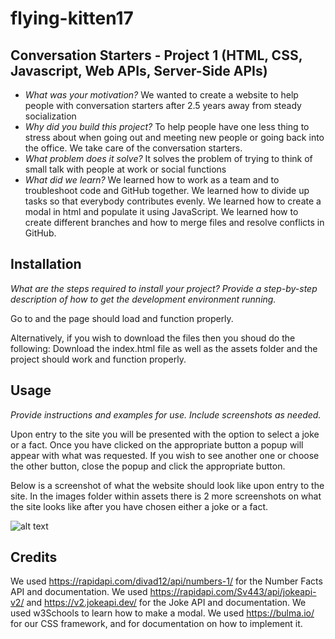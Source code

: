 # flying-kitten17


## Conversation Starters - Project 1 (HTML, CSS, Javascript, Web APIs, Server-Side APIs)

- *What was your motivation?*  We wanted to create a website to help people with conversation starters after 2.5 years away from steady socialization
- *Why did you build this project?*  To help people have one less thing to stress about when going out and meeting new people or going back into the office.  We take care of the conversation starters. 
- *What problem does it solve?*  It solves the problem of trying to think of small talk with people at work or social functions
- *What did we learn?* We learned how to work as a team and to troubleshoot code and GitHub together. We learned how to divide up tasks so that everybody contributes evenly. We learned how to create a modal in html and populate it using JavaScript. We learned how to create different branches and how to merge files and resolve conflicts in GitHub. 


## Installation

*What are the steps required to install your project? Provide a step-by-step description of how to get the development environment running.*

Go to  and the page should load and function properly. 

Alternatively, if you wish to download the files then you shoud do the following:
Download the index.html file as well as the assets folder and the project should work and function properly. 

## Usage

*Provide instructions and examples for use. Include screenshots as needed.*

Upon entry to the site you will be presented with the option to select a joke or a fact. Once you have clicked on the appropriate button a popup will appear with what was requested. If you wish to see another one or choose the other button, close the popup and click the appropriate button.

Below is a screenshot of what the website should look like upon entry to the site.  In the images folder within assets there is 2 more screenshots on what the site looks like after you have chosen either a joke or a fact. 


![alt text](assets/images//)


## Credits
We used https://rapidapi.com/divad12/api/numbers-1/ for the Number Facts API and documentation. We used https://rapidapi.com/Sv443/api/jokeapi-v2/ and https://v2.jokeapi.dev/ for the Joke API and documentation. We used w3Schools to learn how to make a modal. We used https://bulma.io/ for our CSS framework, and for documentation on how to implement it.